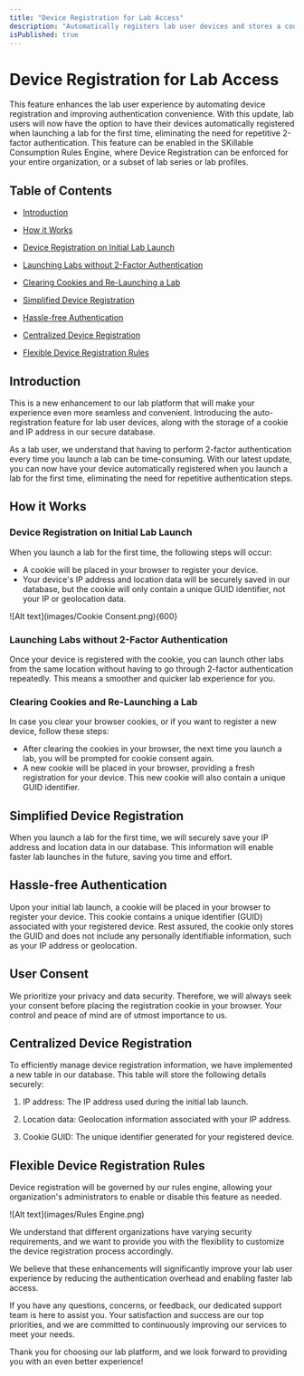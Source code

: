 ```yaml
---
title: "Device Registration for Lab Access"
description: "Automatically registers lab user devices and stores a cookie in their browser to streamline the lab experience, allowing subsequent lab launches without the need for repeated 2-factor authentication."
isPublished: true
---
```


# Device Registration for Lab Access

This feature enhances the lab user experience by automating device registration and improving authentication convenience. With this update, lab users will now have the option to have their devices automatically registered when launching a lab for the first time, eliminating the need for repetitive 2-factor authentication. This feature can be enabled in the SKillable Consumption Rules Engine, where Device Registration can be enforced for your entire organization, or a subset of lab series or lab profiles. 

## Table of Contents

* [Introduction](#introduction)

* [How it Works](#how-it-works)

* [Device Registration on Initial Lab Launch](#device-registration-on-initial-lab-launch)

* [Launching Labs without 2-Factor Authentication](#launching-labs-without-2-factor-authentication)

* [Clearing Cookies and Re-Launching a Lab](#clearing-cookies-and-re-launching-a-lab)

* [Simplified Device Registration](#simplified-device-registeration)

* [Hassle-free Authentication](#hassle-free-authentication)

* [Centralized Device Registration](#centralized-device-registration)

* [Flexible Device Registration Rules](#flexible-device-registration-rules)

## Introduction

This is a new enhancement to our lab platform that will make your experience even more seamless and convenient. Introducing the auto-registration feature for lab user devices, along with the storage of a cookie and IP address in our secure database.

As a lab user, we understand that having to perform 2-factor authentication every time you launch a lab can be time-consuming. With our latest update, you can now have your device automatically registered when you launch a lab for the first time, eliminating the need for repetitive authentication steps.

## How it Works

### Device Registration on Initial Lab Launch

When you launch a lab for the first time, the following steps will occur:

* A cookie will be placed in your browser to register your device.
* Your device's IP address and location data will be securely saved in our database, but the cookie will only contain a unique GUID identifier, not your IP or geolocation data.

![Alt text](images/Cookie Consent.png){600}

### Launching Labs without 2-Factor Authentication

Once your device is registered with the cookie, you can launch other labs from the same location without having to go through 2-factor authentication repeatedly. This means a smoother and quicker lab experience for you.

### Clearing Cookies and Re-Launching a Lab

In case you clear your browser cookies, or if you want to register a new device, follow these steps:

* After clearing the cookies in your browser, the next time you launch a lab, you will be prompted for cookie consent again.
* A new cookie will be placed in your browser, providing a fresh registration for your device. This new cookie will also contain a unique GUID identifier.


## Simplified Device Registration

When you launch a lab for the first time, we will securely save your IP address and location data in our database. This information will enable faster lab launches in the future, saving you time and effort.

## Hassle-free Authentication

Upon your initial lab launch, a cookie will be placed in your browser to register your device. This cookie contains a unique identifier (GUID) associated with your registered device. Rest assured, the cookie only stores the GUID and does not include any personally identifiable information, such as your IP address or geolocation.

## User Consent

We prioritize your privacy and data security. Therefore, we will always seek your consent before placing the registration cookie in your browser. Your control and peace of mind are of utmost importance to us.

##  Centralized Device Registration

To efficiently manage device registration information, we have implemented a new table in our database. This table will store the following details securely:

1. IP address: The IP address used during the initial lab launch.

1. Location data: Geolocation information associated with your IP address.

1. Cookie GUID: The unique identifier generated for your registered device.

## Flexible Device Registration Rules

Device registration will be governed by our rules engine, allowing your organization's administrators to enable or disable this feature as needed. 

![Alt text](images/Rules Engine.png)
 
We understand that different organizations have varying security requirements, and we want to provide you with the flexibility to customize the device registration process accordingly.

We believe that these enhancements will significantly improve your lab user experience by reducing the authentication overhead and enabling faster lab access.

If you have any questions, concerns, or feedback, our dedicated support team is here to assist you. Your satisfaction and success are our top priorities, and we are committed to continuously improving our services to meet your needs.

Thank you for choosing our lab platform, and we look forward to providing you with an even better experience!
